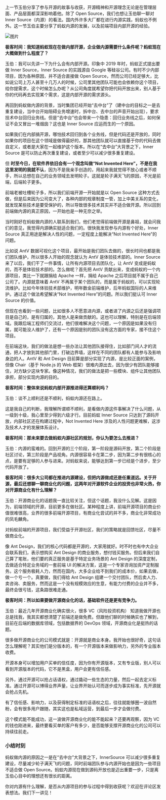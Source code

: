 上一节玉伯分享了参与开源的故事与收获，开源精神和开源理念无论是在管理层面、产品层面都深深影响着他。除了 Open Source，我们也想让玉伯聊一聊对 Inner Source（内源）的看法。国内外许多大厂都在进行内源实践，蚂蚁也不例外。这一节玉伯主要分享了蚂蚁内源的发展，以及前端项目内部开源的经验。

![图片](https://static001.geekbang.org/resource/image/f2/f1/f29af703552b6d49fc344e97a5f916f1.png?wh=1920x145)

**极客时间：我知道蚂蚁现在在做内部开源，企业做内源需要什么条件呢？蚂蚁现在大概做到什么程度了？**

玉伯：我可以先讲一下为什么会有内部开源。印象中 2019 年时，蚂蚁正式提出要做 Inner Source，Inner Source 的实践源自 Google 等硅谷公司。有时不少内部项目，因为各种原因，并不适合直接做 Open Source，然而公司已经足够大，比如说公司上万人甚至十几万人的时候，公司里其他团队可能也会依赖你这个项目，给你提需求，这个时候怎么办呢？从公司角度就希望你把代码开放出来，别人基于你的代码再去实现某个需求，这是内部开源的需求源头。

再回到蚂蚁做内源的背景，当时集团已经开始“去中台”了（建中台的目标之一是去重复建设，当中台开始阻碍业务增速时，拆中台、去中台的声音开始出现），要求技术中台回归业务线。但是“去中台”也会带来一个隐患：回归业务线之后，如何保证不会又冒出一堆烟囱？这也是 Inner Source 应运而生的一个原因。

如果我们在内部搞开源，哪怕技术回归到各个业务线，但是代码还是开放的，同时如果你的项目在这个领域是做得最好的，那其他团队就可以直接基于你的代码去做自定义，或者是大家在一起维护这个版本。所以在“去中台”大背景之下，Inner Source 是可以防止再次重复建设，或者至少可以减少很多重复建设。

但 **时至今日，在软件界依旧会有一个观念叫做“Not Invented Here”，不是在我这里发明的我就不认**，因为不是我亲手创造的，用起来我就觉得不放心或者不顺手，所以总想在自己的业务领域去发明轮子。这就是轮子满天飞的原因，不光是前端，后端轮子更多。

前端老被吐槽轮子多，所以我们前端开源一开始就是以 Open Source 这种方式去做，但是后来因为公司变大了，各种内部的规章制度一管，加上中美关系的变化，就发现某些技术是要受保护的，所以导致很多技术其实并不适合做开源。所以回到前端做内源的真正原因，一开始也是一种无奈之举。

当时刚好在蚂蚁做内源的人联系到我们，他们老觉得前端做开源是鼻祖，就会问我们的意见，我觉得内源确实挺适合我们的。很快我发现参与内源有个好处，Inner Source 真正用途是解决人性的问题，一定程度上能解决“Not Invented Here”的问题。

比如说 AntV 数据可视化这个项目，最开始是我们团队去做的，很长时间也都是我们团队维护，所以很多人开始的观念就认为 AntV 是体验技术部的。Inner Source 来了以后，我们干了一件事情，让所有内源项目去团队化，让 AntV 变成是蚂蚁的，而不是体验技术部的。怎么做呢？首先把 AntV 贡献出来，变成蚂蚁的一个内源项目，类比一下就跟捐给 Apache 一样，捐给 Apache 之后项目就不属于自己公司了。内源就意味着 AntV 不再属于某个团队的，而是属于蚂蚁的，可以实现轮流维护。比如今年体验技术部维护，明年数金前端维护，后年蚂蚁国际的人来维护。通过这个做法希望解决“Not Invented Here”的问题。所以我们挺认可 Inner Source 的价值。

但现在也看到一些问题，比如很多人不愿意进内源，或者进了内源之后还是强调项目是自己的，是有归属的，其他人是来做贡献的。这也可以理解，特别是在后端领域。我跟后端工程师们交流过，他们很难解决这个问题，一个原因是如果没有归属，就可能没人维护了，还有一个原因是别的团队没有这方面的专家，接不住这个项目。

在前端这块，我们的做法是想一些办法让其他团队接得住，比如部门间人才的流通，把人才放到其他部门里，打破边界墙，这样在不同的团队都有人能参与及影响身边的人。AntV 和 Ant Design 目前算是部分实现了内源，是比较正面的案例，但像 Chair（基于 Node.js 的 Web 框架）很难内源出去，因为很少有团队能够接住，对方缺少这块专家。像这种情况，我们的做法是把一些模块、组件让其他团队承担，部分实现内源的目的。

**极客时间：整体来说蚂蚁内部开源推进得还算顺利吗？**

玉伯：谈不上顺利还是不顺利，蚂蚁内源还在路上。

这是我自己的判断，我理解所谓顺不顺利，是看做内源这件事解决了什么问题，从一级到十级，我心里至少得到六级才行。目前蚂蚁 Inner Source 只达到了源码开放，内部社区还在构建过程中，Not Invented Here 涉及的人性问题更难解，这涉及技术人才的发展体系设计。

**极客时间：那未来要去做蚂蚁内源社区的规划，你认为要怎么去推进？**

玉伯：内源的蛮难的。回到开源的三个阶段，第一阶段是源码开放，第二个阶段是社区讨论，第三阶段是产品视角。内源很容易卡在第二步，因为第二步有很核心的点，是要有足够的人参与进来。对蚂蚁来说，能够达到第一步已经是个进步，至少代码开放了。

**极客时间：很多大公司都在推进内源建设，但把内源做成还是任重道远。关于开源，最后还想聊一聊商业化的问题，这两年对开源软件企业的投资也非常火热，你对开源商业化有什么理解？**

玉伯：开源商业化的话题我一直比较关注，但这个话题，我没什么见解。这是因为，前端领域的开源，目前更多在做社区。某种程度上讲，前端开源项目的商业价值很难很高，业界的很多前端开源项目，有商业化尝试的并不多，商业化非常成功的凤毛麟角。

对蚂蚁前端的开源项目，我们受益于开源社区，我们的策略就是回馈社区，尽量不做商业化。

像 Ant Design，我们的核心代码都是开源的，大家用就好。时不时也有中大企业会联系我们，表示想购买 Ant Design 的商业服务，想付钱买服务。但后来我们自己算了笔账，他们要的真正服务是基于特定业务场景的 Ant Design 的深度定制，去做适合特定业务域的一套前端 UI 的解决方案，这是一个专家咨询加资产定制服务。这个服务极耗人力，然而在国内，大多企业给不到我们的成本价，如果去做，做一个亏一个。真要做，我们得给 Ant Design 组建一个交付团队，然后卖人力、卖咨询、卖服务，然而这是一个没有规模效应的生意，有能力付费的企业并不多，最终会很亏钱，这条路很难走通。

**极客时间：所以如果要做开源商业化的话，基础软件还是更有竞争力。**

玉伯：最近几年开源商业化确实很火，很多 VC（风险投资机构） 知道我做开源也总是找我，我其实都想清楚了前端还是做免费。但跟他们聊的时候确实也了解到，目前在后端的数据库领域，包括数据界的 DevOps 领域，开源商业化是挺热的话题。

很多做开源商业化的公司模式就是：开源就是商业本身。我开始也很好奇，这句话怎么理解呢？其实他们是分版本的，有一个开源版本来做影响力，另外的专业版本收费。

开源本身可以增加用户买单的信任度，因为你有开源版本，又有专业版，别人可以看到开源版本的代码，它不是黑盒，用户会更有信任感。

另外，通过开源可以抢占话语权，通过撬动一些生态的力量，然后一起去定义标准。通过开源可以博得业界声量，让业界开始认可而逐步成为事实标准，先开源就会抢占先机。

有了信任感、影响力，以及获得制定标准的话语权之后，往往就能够圈一波自然粉，会有很多用户跟随，其实这也是私域运营，到最后一步才会做付费。

这个模式能不能成功，这一波做开源商业化的能不能起来？还要再观察，因为 VC 的钱也刚进来，最终要看买单的客户有多少，是否能够支撑开源商业化的公司可以持续往前走。

### 小结时刻

蚂蚁做内源的原因之一是在“去中台”大背景之下，InnerSource 可以减少很多重复建设，尽量减少轮子满天飞的问题，同时前端团队参与内源开始也是因为一些项目不适合做 Open Source。蚂蚁内源现在做到源码开放也是迈出重要一步，只是离玉伯心目中的理想还有很长的距离。

你对内源有什么理解，是否从内源项目的参与过程中得到收获呢？欢迎在评论区发表想法。我们下一讲见！